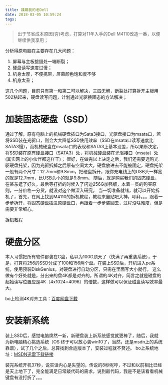 ```yaml
---
title: 蹂躏我的老Dell
date: 2018-03-05 10:59:24
tags: 
---
```


>出于节省成本原因(穷)考虑，打算对11年入手的Dell M4110改造一番，以便继续供我享用；
<!--more-->

分析得原电脑在主要存在几大问题：
1. 屏幕与主板接缝处一端断裂；
1. 硬盘读写速度过慢；
1. 机身太厚，不便携带，屏幕颜色饱和度不够
1. 机身太丑；

这几个问题，目前只有第一和第二可以解决，三四无解，断裂处打算拆开主板用502粘起来，硬盘读写问题，计划通过光驱换固态的方法解决；

# 加装固态硬盘（SSD）

通过了解，原有电脑上的机械硬盘插口为Sata3接口，光驱盘接口为msata口，若将SSD装在光驱口，则会大大降低SSD使用效率（SSD在msata口读写速度比SATA3慢），而机械硬盘在msata口的表现和SATA3上基本没差，所以果断决定，将SSD装在原有硬盘接口（SATA3）处，将机械硬盘装在光驱接口（msata）处(其实网上的小伙伴都这样干)；
很好，在做完以上决定之后，我们还需要选购光驱硬盘托架，因为光驱拆掉之后原有空间太大，硬盘放进去不能被固定，硬盘托架一般有两个尺寸：12.7mm和9.8mm，把硬盘拆开，跟你充电线上的USB头一样宽的就是12.7mm，比USB头小的就是9.8mm。
随后，就是购买我们的固态硬盘，在某东逛了好久，最后等打折的时候入了闪迪256G加强版，本着一贯的购买原则，一分价格一分货，就没对这个做深入研究。
当一切准备就绪，就可以开始拆机了，首先，在网上找到M4110的拆机教程，教程来自贴吧大神，叩拜。。。跟着一步步拆开，将固态硬盘插进原硬盘口，再跟着一步步装回去，过程没啥难度，但是需要非常细心。

[拆机教程](http://tieba.baidu.com/p/4729351285)

# 硬盘分区

本人习惯把所有软件都装在C盘，私以为100G顶天了（快满了再重装系统），于是，打算将256的SSD分成了100和156两个盘。在装上SSD后，开机进入pe系统，使用预装DiskGenius，对硬盘进行自动分区，只需在里面写大小就行。
这么做有个好处就是，分出来的盘4K都是对齐的，所谓的4K对齐，简言之就是磁盘的起始读写位置应是4K（4x1024=4096）的倍数，这样做可以保证磁盘读写效率最大。

bo上检测4K对齐工具：[百度网盘下载](https://pan.baidu.com/s/1Bu5F1i9pRS2cu0ceJbkaYg)

# 安装新系统

装上SSD后，感觉电脑焕然一新，新硬盘装上新系统感觉就更棒了，随后，我就为新电脑精心挑选系统（OS 终于可以放心装win10了，当然，还是msdn上的系统靠谱），试了几个之后，总算找到合适版本了，安装过程就不赘述。
bo上系统地址：[MSDN迅雷下载链接](ed2k://|file|cn_windows_10_multi-edition_vl_version_1709_updated_sept_2017_x64_dvd_100090774.iso|4630972416|8867C5E54405FF9452225B66EFEE690A|/)


装完系统开机37秒，说实话内心是失望的，传说的8秒呢哼，不过和以前相比已经是天上地下了，完全能满足日常敲代码的需求，说到敲代码，我是不是该看看机械键盘有没打折了。。。


